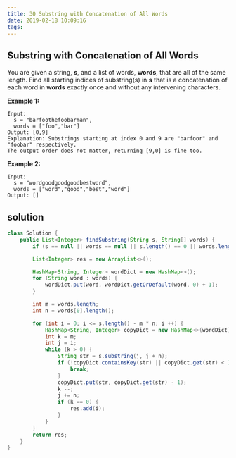 ```yaml
---
title: 30 Substring with Concatenation of All Words
date: 2019-02-18 10:09:16
tags:
---
```


## Substring with Concatenation of All Words

You are given a string, **s**, and a list of words, **words**, that are all of the same length. Find all starting indices of substring(s) in **s** that is a concatenation of each word in **words** exactly once and without any intervening characters.

**Example 1:**

```
Input:
  s = "barfoothefoobarman",
  words = ["foo","bar"]
Output: [0,9]
Explanation: Substrings starting at index 0 and 9 are "barfoor" and "foobar" respectively.
The output order does not matter, returning [9,0] is fine too.
```

**Example 2:**

```
Input:
  s = "wordgoodgoodgoodbestword",
  words = ["word","good","best","word"]
Output: []
```

## solution

```java
class Solution {
    public List<Integer> findSubstring(String s, String[] words) {
        if (s == null || words == null || s.length() == 0 || words.length == 0) return new ArrayList<>();

        List<Integer> res = new ArrayList<>();

        HashMap<String, Integer> wordDict = new HashMap<>();
        for (String word : words) {
            wordDict.put(word, wordDict.getOrDefault(word, 0) + 1);
        }

        int m = words.length;
        int n = words[0].length();

        for (int i = 0; i <= s.length() - m * n; i ++) {
            HashMap<String, Integer> copyDict = new HashMap<>(wordDict);
            int k = m;
            int j = i;
            while (k > 0) {
                String str = s.substring(j, j + n);
                if (!copyDict.containsKey(str) || copyDict.get(str) < 1) {
                    break;
                }
                copyDict.put(str, copyDict.get(str) - 1);
                k --;
                j += n;
                if (k == 0) {
                    res.add(i);
                }
            }
        }
        return res;
    }
}
```

